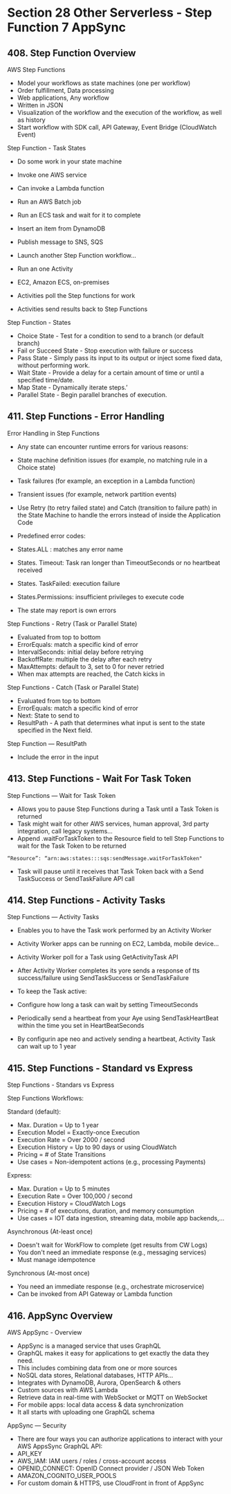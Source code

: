 # Section 28 Other Serverless - Step Function 7 AppSync

## 408. Step Function Overview

AWS Step Functions

- Model your workflows as state machines (one per workflow)
 - Order fulfillment, Data processing
 - Web applications, Any workflow
- Written in JSON
- Visualization of the workflow and the execution of the workflow, as well as history
- Start workflow with SDK call, API Gateway, Event Bridge (CloudWatch Event)


Step Function - Task States

- Do some work in your state machine
- Invoke one AWS service
 - Can invoke a Lambda function
 - Run an AWS Batch job
 - Run an ECS task and wait for it to complete
 - Insert an item from DynamoDB
 - Publish message to SNS, SQS
 - Launch another Step Function workflow...

- Run an one Activity
 - EC2, Amazon ECS, on-premises
 - Activities poll the Step functions for work
 - Activities send results back to Step Functions

Step Function - States

- Choice State - Test for a condition to send to a branch (or default branch)
- Fail or Succeed State - Stop execution with failure or success
- Pass State - Simply pass its input to its output or inject some fixed data, without performing work.
- Wait State - Provide a delay for a certain amount of time or until a specified time/date.
- Map State - Dynamically iterate steps.’
- Parallel State - Begin parallel branches of execution.

## 411. Step Functions - Error Handling

Error Handling in Step Functions

- Any state can encounter runtime errors for various reasons:
 - State machine definition issues (for example, no matching rule in a Choice state)
 - Task failures (for example, an exception in a Lambda function)
 - Transient issues (for example, network partition events)

- Use Retry (to retry failed state) and Catch (transition to failure path) in the State Machine to handle the errors instead of inside the Application Code

- Predefined error codes:
 - States.ALL : matches any error name
 - States. Timeout: Task ran longer than TimeoutSeconds or no heartbeat received
 - States. TaskFailed: execution failure
 - States.Permissions: insufficient privileges to execute code

- The state may report is own errors

Step Functions - Retry (Task or Parallel State)

- Evaluated from top to bottom
- ErrorEquals: match a specific kind of error
- IntervalSeconds: initial delay before retrying
- BackoffRate: multiple the delay after each retry
- MaxAttempts: default to 3, set to 0 for never retried
- When max attempts are reached, the Catch kicks in

Step Functions - Catch (Task or Parallel State)

- Evaluated from top to bottom
- ErrorEquals: match a specific kind of error
- Next: State to send to
- ResultPath - A path that determines what input is sent to the state specified in the Next field.

Step Function — ResultPath

- Include the error in the input

## 413. Step Functions - Wait For Task Token

Step Functions — Wait for Task Token

- Allows you to pause Step Functions during a Task until a Task Token is returned
- Task might wait for other AWS services, human approval, 3rd party integration, call legacy systems...
- Append .waitForTaskToken to the Resource field to tell Step Functions to wait for the Task Token to be returned

`
“Resource”: “arn:aws:states:::sqs:sendMessage.waitForTaskToken"
`

- Task will pause until it receives that Task Token back with a Send TaskSuccess or SendTaskFailure API call

## 414. Step Functions - Activity Tasks

Step Functions — Activity Tasks

- Enables you to have the Task work performed by an Activity Worker

- Activity Worker apps can be running on EC2, Lambda, mobile device...

- Activity Worker poll for a Task using GetActivityTask API

- After Activity Worker completes its yore sends a response of tts success/failure using SendTaskSuccess or SendTaskFailure

- To keep the Task active:
 - Configure how long a task can wait by setting TimeoutSeconds
 - Periodically send a heartbeat from your Aye using SendTaskHeartBeat within the time you set in HeartBeatSeconds

- By configurin ape neo and actively sending a heartbeat, Activity Task can wait up to 1 year

## 415. Step Functions - Standard vs Express

Step Functions - Standars vs Express

Step Functions Workflows:

Standard (default):
 - Max. Duration = Up to 1 year
 - Execution Model = Exactly-once Execution
 - Execution Rate = Over 2000 / second
 - Execution History = Up to 90 days or using CloudWatch
 - Pricing = # of State Transitions
 - Use cases = Non-idempotent actions (e.g., processing Payments)

Express:
 - Max. Duration = Up to 5 minutes
 - Execution Rate = Over 100,000 / second
 - Execution History = CloudWatch Logs
 - Pricing = # of executions, duration, and memory consumption
 - Use cases = IOT data ingestion, streaming data, mobile app backends,...

 Asynchronous (At-least once)
 - Doesn't wait for WorkFlow to complete (get results from CW Logs)
 - You don't need an immediate response (e.g., messaging services)
 - Must manage idempotence

 Synchronous (At-most once)
  - You need an immediate response (e.g., orchestrate microservice)
  - Can be invoked from API Gateway or Lambda function

## 416. AppSync Overview

AWS AppSync - Overview

- AppSync is a managed service that uses GraphQL
- GraphQL makes it easy for applications to get exactly the data they need.
- This includes combining data from one or more sources
 - NoSQL data stores, Relational databases, HTTP APIs...
 - Integrates with DynamoDB, Aurora, OpenSearch & others
 - Custom sources with AWS Lambda
- Retrieve data in real-time with WebSocket or MQTT on WebSocket
- For mobile apps: local data access & data synchronization
- It all starts with uploading one GraphQL schema

AppSync — Security

- There are four ways you can authorize applications to interact with your AWS AppsSync GraphQL API:
- API_KEY
- AWS_IAM: IAM users / roles / cross-account access
- OPENID_CONNECT: OpenID Connect provider / JSON Web Token
- AMAZON_COGNITO_USER_POOLS
- For custom domain & HTTPS, use CloudFront in front of AppSync